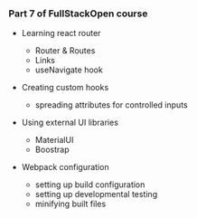### Part 7 of FullStackOpen course

- Learning react router
    - Router & Routes
    - Links
    - useNavigate hook

- Creating custom hooks
    - spreading attributes for controlled inputs

- Using external UI libraries
    - MaterialUI
    - Boostrap

- Webpack configuration
    - setting up build configuration
    - setting up developmental testing
    - minifying built files
  